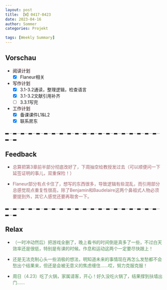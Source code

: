 ```yaml
---
layout: post
title: 【W】0417-0423
date: 2023-04-16
author: Sommer
categories: Projekt

tags: [Weekly Summary]
--- 
```


## Vorschau

- <font style="background:#fcf2f4">阅读计划</font>
  - [x] Flaneur相关
- <font style="background:#fcf2f4">写作计划</font>
  - [x] 3.1-3.2通读，整理逻辑，检查语言
  - [x] 3.1-3.2文献引用补齐
  - [ ] 3.3.1写完
- <font style="background:#fcf2f4">工作计划</font>
  - [x] 备课课件L1&L2
  - [x] 联系房东

▂﹍▂﹍▂﹍▂﹍▂﹍▂﹍▂﹍▂﹍▂﹍▂﹍▂﹍▂﹍▂﹍▂﹍▂﹍▂﹍▂﹍▂﹍▂﹍▂﹍▂﹍▂

## Feedback

- <font style="color:#a66870">总算把第3章前半部分彻底改好了，下周抽空给教授发过去（可以顺便问一下延签证明的事儿，双重保险！）</font>

- <font style="color:#a66870">Flaneur部分有点卡住了，想写的东西很多，导致逻辑有些混乱，而引用部分总感觉观点重复性很高，除了Benjamin和Baudelaire这两个鼻祖式人物必须要提到外，其它人感觉还要再取舍一下。</font>

▂﹍▂﹍▂﹍▂﹍▂﹍▂﹍▂﹍▂﹍▂﹍▂﹍▂﹍▂﹍▂﹍▂﹍▂﹍▂﹍▂﹍▂﹍▂﹍▂﹍▂﹍▂

## Relax

- <font style="color:#56925A">（一时冲动然后）把游戏全删了，晚上看书的时间倒是真多了一些，不过白天效率还是很低，特别是有课的时候。作息和运动这两个一定要尽快跟上！</font><br>

- <font style="color:#56925A">还是无法克制心头一些消极的想法，明知道未来的事情现在再怎么发愁都不会愁出个结果来，但还是会被无意义的焦虑缠住……哎，努力克服克服！</font><br>

- <font style="color:#56925A">周日（4.23）吃了火锅，家属请客，开心！好久没吃火锅了，结果撑到扶墙出门……</font><br>
